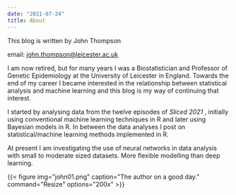 ```yaml
---
date: "2021-07-24"
title: About
---
```


This blog is written by John Thompson 

email: john.thompson@leicester.ac.uk

I am now retired, but for many years I was a Biostatistician and Professor of Genetic Epidemiology at the University of Leicester in England. Towards the end of my career I became interested in the relationship between statistical analysis and machine learning and this blog is my way of continuing that interest.  

I started by analysing data from the twelve episodes of *Sliced 2021* , initially using conventional machine learning techniques in R and later using Bayesian models in R. In between the data analyses I post on statistical/machine learning methods implemented in R.

At present I am investigating the use of neural networks in data analysis with small to moderate sized datasets. More flexible modelling than deep learning.

{{< figure
img="john01.png" 
caption="The author on a good day." 
command="Resize" 
options="200x" >}}